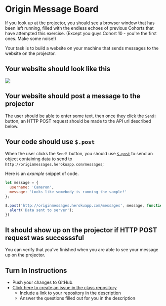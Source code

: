 # Origin Message Board

If you look up at the projector, you should see a browser window that has been left running, filled with the endless echoes of previous Cohorts that have attempted this exercise. (Except you guys Cohort 10 - you're the first ones. Make some noise!)

Your task is to build a website on your machine that sends messages to the website on the projector.

## Your website should look like this
![](http://i.imgur.com/K2yxocg.png)

## Your website should post a message to the projector
The user should be able to enter some text, then once they click the `Send!` button, an HTTP POST request should be made to the API url described below.

## Your code should use `$.post`
When the user clicks the `Send!` button, you should use [`$.post`](https://api.jquery.com/jquery.post/) to send an object containing data to send to `http://originmessages.herokuapp.com/messages`;

Here is an _example_ snippet of code.

```js
let message = {
  username: 'Cameron',
  message: 'Looks like somebody is running the sample!'
};

$.post('http://originmessages.herokuapp.com/messages', message, function(data) {
  alert('Data sent to server');
})
```

## It should show up on the projector if HTTP POST request was successsful
You can verify that you've finished when you are able to see your message up on the projector.

## Turn In Instructions
* Push your changes to GitHub.
* [Click here to create an issue in the class repository](https://www.github.com/OriginCodeAcademy/Cohort10/issues/new?title=05-OriginMessageBoard&body=1.%20Where%20can%20I%20find%20your%20repository%3F%20(Paste%20the%20url%20of%20your%20repository%20below)%0A%0A2.%20What%20is%20an%20HTTP%20POST%20request%3F%0A%0A3.%20What%20is%20an%20HTTP%20GET%20request%3F)
    * Include a link to your repository in the description
    * Answer the questions filled out for you in the description

